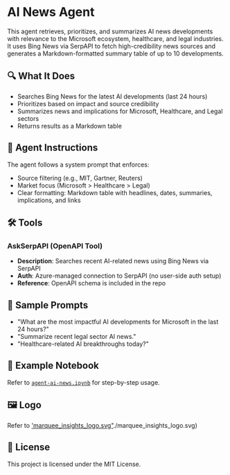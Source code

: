
# AI News Agent

This agent retrieves, prioritizes, and summarizes AI news developments with relevance to the Microsoft ecosystem, healthcare, and legal industries. It uses Bing News via SerpAPI to fetch high-credibility news sources and generates a Markdown-formatted summary table of up to 10 developments.

## 🔍 What It Does

- Searches Bing News for the latest AI developments (last 24 hours)
- Prioritizes based on impact and source credibility
- Summarizes news and implications for Microsoft, Healthcare, and Legal sectors
- Returns results as a Markdown table

## 🧠 Agent Instructions

The agent follows a system prompt that enforces:
- Source filtering (e.g., MIT, Gartner, Reuters)
- Market focus (Microsoft > Healthcare > Legal)
- Clear formatting: Markdown table with headlines, dates, summaries, implications, and links

## 🛠 Tools

### AskSerpAPI (OpenAPI Tool)
- **Description**: Searches recent AI-related news using Bing News via SerpAPI
- **Auth**: Azure-managed connection to SerpAPI (no user-side auth setup)
- **Reference**: OpenAPI schema is included in the repo

## 🧪 Sample Prompts

- "What are the most impactful AI developments for Microsoft in the last 24 hours?"
- "Summarize recent legal sector AI news."
- "Healthcare-related AI breakthroughs today?"

## 📁 Example Notebook

Refer to [`agent-ai-news.ipynb`](./agent-ai-news.ipynb) for step-by-step usage.

## 🖼 Logo

Refer to ['marquee_insights_logo.svg"]()./marquee_insights_logo.svg)

## 📜 License

This project is licensed under the MIT License.

